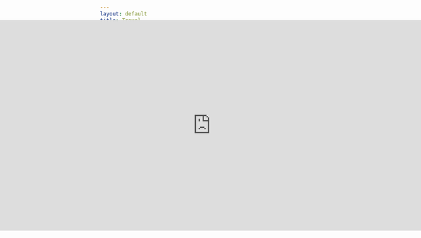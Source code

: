 ```yaml
---
layout: default
title: Travel
permalink: /travel/
---
```


<style type="text/css">
  #map { width: 100vw; position: absolute; left: 0px; top: 100px; }
</style>

<div id="map"><iframe src="https://www.google.com/maps/d/u/0/embed?mid=1-ALp5FB5FFmoVQl2K82Ubkptu1PLnsjU" width="100%" height="480" marginheight="0" marginwidth="0" frameborder="0"></iframe></div><div id="dummy" style="height: 480px"></div>
